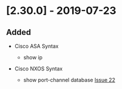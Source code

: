 # [2.30.0] - 2019-07-23

## Added

* Cisco ASA Syntax
    
    * show ip

* Cisco NXOS Syntax

    * show port-channel database [Issue 22](https://github.com/heyglen/network_tech/pull/22#)